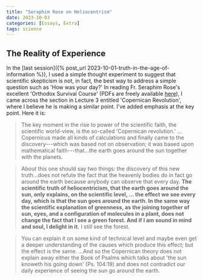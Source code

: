 ```yaml
---
title: "Seraphim Rose on Heliocentrism"
date: 2023-10-03
categories: [Essays, Extra]
tags: science
---
```


## The Reality of Experience

In the [last session]({% post_url 2023-10-01-truth-in-the-age-of-information %}), I used a simple thought experiment to suggest that scientific skepticism is not, in fact, the best way to address a simple question such as 'How was your day?'
In reading Fr. Seraphim Rose's excellent 'Orthodox Survival Course' (PDFs are freely available [here](https://saintkosmas.org/orthodox-survival-course)), I came across the section in Lecture 3 entitled 'Copernican Revolution', where I believe he is making a similar point. I've added emphasis at the key point. Here it is:

> The key moment in the rise to power of the scientific faith, the scientific world-view, is the so-called 'Copernican revolution.' ... Copernicus made all kinds of calculations and finally came to the discovery---which was based not on observation; it was based upon mathematical faith---that...the earth goes around the sun together with the planets.

> About this one should say two things: the discovery of this new truth...does not refute the fact that the heavenly bodies do in fact go around the earth because anybody can observe that every day.
**The scientific truth of heliocentricism, that the earth goes around the sun, only explains, on the scientific level, ... the effect we see every day, which is that the sun goes around the earth. In the same way the scientific explanation of greenness, as the joining together of sun, eyes, and a configuration of molecules in a plant, does not change the fact that I see a green forest.
And if I am sound in mind and soul, I delight in it.**
I still see the forest.

>You can explain it on some kind of technical level and maybe even get a deeper understanding of the causes which produce this effect; but the effect is the same. ...And so the Copernican theory does not explain away either the Book of Psalms which talks about 'the sun knoweth his going down' (Ps. 104:19) and does not contradict our daily experience of seeing the sun go around the earth.

